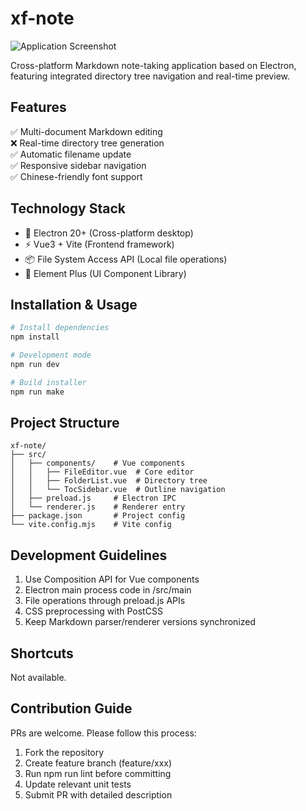 # xf-note

![Application Screenshot](https://github.com/user-attachments/assets/4f2d8303-2f75-4973-876d-3d8c473f2504)

Cross-platform Markdown note-taking application based on Electron, featuring integrated directory tree navigation and real-time preview.

## Features

✅ Multi-document Markdown editing  
❌ Real-time directory tree generation  
✅ Automatic filename update  
✅ Responsive sidebar navigation  
✅ Chinese-friendly font support

## Technology Stack

- 🚀 Electron 20+ (Cross-platform desktop)
- ⚡ Vue3 + Vite (Frontend framework)
- 📦 File System Access API (Local file operations)
- 🎨 Element Plus (UI Component Library)

## Installation & Usage

```bash
# Install dependencies
npm install

# Development mode
npm run dev

# Build installer
npm run make
```

## Project Structure

```
xf-note/
├── src/
│   ├── components/    # Vue components
│   │   ├── FileEditor.vue  # Core editor
│   │   ├── FolderList.vue  # Directory tree
│   │   └── TocSidebar.vue  # Outline navigation
│   ├── preload.js     # Electron IPC
│   └── renderer.js    # Renderer entry
├── package.json       # Project config
└── vite.config.mjs    # Vite config
```

## Development Guidelines

1. Use Composition API for Vue components
2. Electron main process code in /src/main
3. File operations through preload.js APIs
4. CSS preprocessing with PostCSS
5. Keep Markdown parser/renderer versions synchronized

## Shortcuts

Not available.

## Contribution Guide

PRs are welcome. Please follow this process:
1. Fork the repository
2. Create feature branch (feature/xxx)
3. Run npm run lint before committing
4. Update relevant unit tests
5. Submit PR with detailed description
